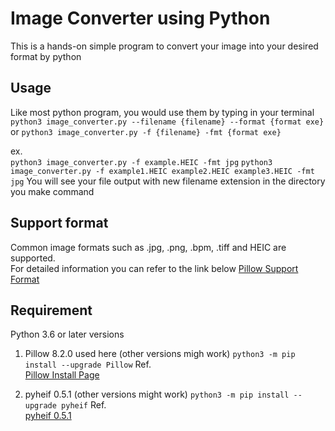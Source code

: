 # Image Converter using Python
This is a hands-on simple program to convert your image into your desired format by python  

## Usage
Like most python program, you would use them by typing in your terminal
`python3 image_converter.py --filename {filename} --format {format exe}`
or 
`python3 image_converter.py -f {filename} -fmt {format exe}`

ex.  
`python3 image_converter.py -f example.HEIC -fmt jpg` 
`python3 image_converter.py -f example1.HEIC example2.HEIC example3.HEIC -fmt jpg` 
You will see your file output with new filename extension in the directory you make command 

## Support format
Common image formats such as .jpg, .png, .bpm, .tiff and HEIC are supported.  
For detailed information you can refer to the link below 
[Pillow Support Format](https://pillow.readthedocs.io/en/stable/handbook/image-file-formats.html)


## Requirement 
Python 3.6 or later versions
1. Pillow 8.2.0 used here (other versions migh work)
   `python3 -m pip install --upgrade Pillow`
   Ref.  
   [Pillow Install Page](https://pillow.readthedocs.io/en/stable/installation.html)


2. pyheif 0.5.1 (other versions might work) 
  `python3 -m pip install --upgrade pyheif`
   Ref.  
   [pyheif 0.5.1](https://pypi.org/project/pyheif/)
